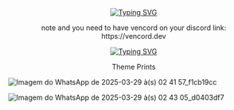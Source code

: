 <div align="center">
  <a href="https://git.io/typing-svg"><img src="https://readme-typing-svg.herokuapp.com?font=Bungee+Tint&size=30&duration=1&pause=1000&color=F70000&vCenter=true&width=439&height=30&lines=NightFall+Gaming+Theme" alt="Typing SVG" /></a>
</div>

<p align="center">note and you need to have vencord on your discord link: https://vencord.dev 

<div align="center">
  <a href="https://download937.mediafire.com/otpvcc8fuhpgeD1cBCBpZ5OsB_BttMiMXSNXETNiycByrEQ-5W7GhOUNielk9sjrzagNGuL9OW_IxfBk632m3xNj1B7GQ_zTb7kJVc0es831gB-NHNTAq-es08xD8SHROpEdmQ5oMJQAMZgmJ5ZfLtTxwqJ1PCw_7P2lvyyb8-XzfKw/3dfe5w9ypil1dkj/nightfall.theme.css"><img src="https://readme-typing-svg.herokuapp.com?font=Bungee+Tint&size=28&duration=1&pause=1000&color=F70000&vCenter=true&width=397&height=30&lines=click+here+to+download" alt="Typing SVG" /></a></a>
  
  Theme Prints
</div>

![Imagem do WhatsApp de 2025-03-29 à(s) 02 41 57_f1cb19cc](https://github.com/user-attachments/assets/ee614ef4-f37c-49c6-ae2f-68f94247ae44)

![Imagem do WhatsApp de 2025-03-29 à(s) 02 43 05_d0403df7](https://github.com/user-attachments/assets/b039bea8-f9c3-46d7-86de-9841ead63cb3)
